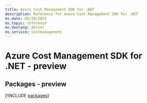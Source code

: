 ```yaml
---
title: Azure Cost Management SDK for .NET
description: Reference for Azure Cost Management SDK for .NET
ms.date: 05/20/2025
ms.topic: reference
ms.devlang: dotnet
ms.service: costmanagement
---
```

# Azure Cost Management SDK for .NET - preview
## Packages - preview
[!INCLUDE [packages](cost-management-index.md)]